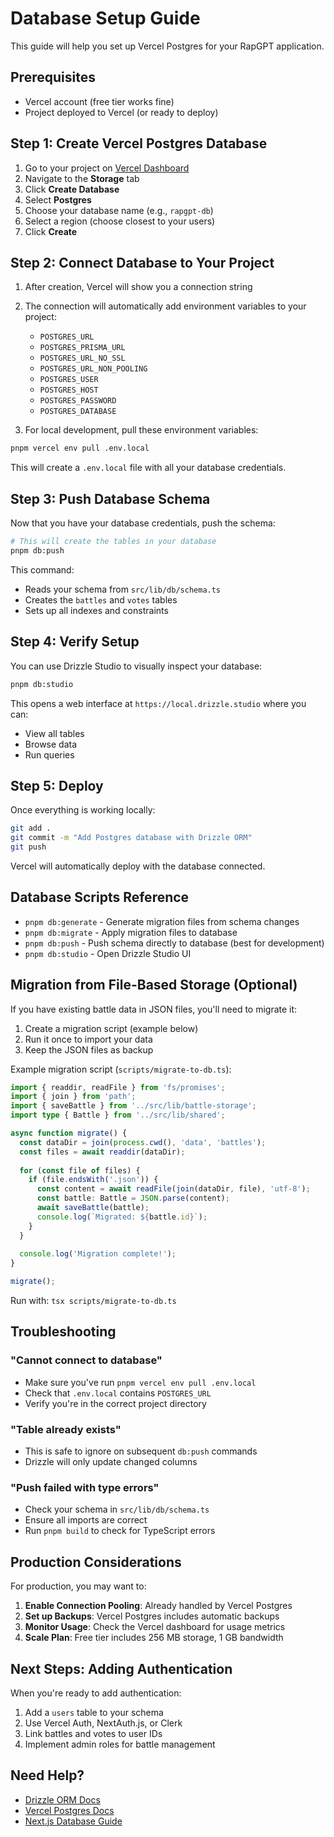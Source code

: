 # Database Setup Guide

This guide will help you set up Vercel Postgres for your RapGPT application.

## Prerequisites

- Vercel account (free tier works fine)
- Project deployed to Vercel (or ready to deploy)

## Step 1: Create Vercel Postgres Database

1. Go to your project on [Vercel Dashboard](https://vercel.com/dashboard)
2. Navigate to the **Storage** tab
3. Click **Create Database**
4. Select **Postgres**
5. Choose your database name (e.g., `rapgpt-db`)
6. Select a region (choose closest to your users)
7. Click **Create**

## Step 2: Connect Database to Your Project

1. After creation, Vercel will show you a connection string
2. The connection will automatically add environment variables to your project:
   - `POSTGRES_URL`
   - `POSTGRES_PRISMA_URL`
   - `POSTGRES_URL_NO_SSL`
   - `POSTGRES_URL_NON_POOLING`
   - `POSTGRES_USER`
   - `POSTGRES_HOST`
   - `POSTGRES_PASSWORD`
   - `POSTGRES_DATABASE`

3. For local development, pull these environment variables:

```bash
pnpm vercel env pull .env.local
```

This will create a `.env.local` file with all your database credentials.

## Step 3: Push Database Schema

Now that you have your database credentials, push the schema:

```bash
# This will create the tables in your database
pnpm db:push
```

This command:
- Reads your schema from `src/lib/db/schema.ts`
- Creates the `battles` and `votes` tables
- Sets up all indexes and constraints

## Step 4: Verify Setup

You can use Drizzle Studio to visually inspect your database:

```bash
pnpm db:studio
```

This opens a web interface at `https://local.drizzle.studio` where you can:
- View all tables
- Browse data
- Run queries

## Step 5: Deploy

Once everything is working locally:

```bash
git add .
git commit -m "Add Postgres database with Drizzle ORM"
git push
```

Vercel will automatically deploy with the database connected.

## Database Scripts Reference

- `pnpm db:generate` - Generate migration files from schema changes
- `pnpm db:migrate` - Apply migration files to database
- `pnpm db:push` - Push schema directly to database (best for development)
- `pnpm db:studio` - Open Drizzle Studio UI

## Migration from File-Based Storage (Optional)

If you have existing battle data in JSON files, you'll need to migrate it:

1. Create a migration script (example below)
2. Run it once to import your data
3. Keep the JSON files as backup

Example migration script (`scripts/migrate-to-db.ts`):

```typescript
import { readdir, readFile } from 'fs/promises';
import { join } from 'path';
import { saveBattle } from '../src/lib/battle-storage';
import type { Battle } from '../src/lib/shared';

async function migrate() {
  const dataDir = join(process.cwd(), 'data', 'battles');
  const files = await readdir(dataDir);
  
  for (const file of files) {
    if (file.endsWith('.json')) {
      const content = await readFile(join(dataDir, file), 'utf-8');
      const battle: Battle = JSON.parse(content);
      await saveBattle(battle);
      console.log(`Migrated: ${battle.id}`);
    }
  }
  
  console.log('Migration complete!');
}

migrate();
```

Run with: `tsx scripts/migrate-to-db.ts`

## Troubleshooting

### "Cannot connect to database"
- Make sure you've run `pnpm vercel env pull .env.local`
- Check that `.env.local` contains `POSTGRES_URL`
- Verify you're in the correct project directory

### "Table already exists"
- This is safe to ignore on subsequent `db:push` commands
- Drizzle will only update changed columns

### "Push failed with type errors"
- Check your schema in `src/lib/db/schema.ts`
- Ensure all imports are correct
- Run `pnpm build` to check for TypeScript errors

## Production Considerations

For production, you may want to:

1. **Enable Connection Pooling**: Already handled by Vercel Postgres
2. **Set up Backups**: Vercel Postgres includes automatic backups
3. **Monitor Usage**: Check the Vercel dashboard for usage metrics
4. **Scale Plan**: Free tier includes 256 MB storage, 1 GB bandwidth

## Next Steps: Adding Authentication

When you're ready to add authentication:

1. Add a `users` table to your schema
2. Use Vercel Auth, NextAuth.js, or Clerk
3. Link battles and votes to user IDs
4. Implement admin roles for battle management

## Need Help?

- [Drizzle ORM Docs](https://orm.drizzle.team/docs/overview)
- [Vercel Postgres Docs](https://vercel.com/docs/storage/vercel-postgres)
- [Next.js Database Guide](https://nextjs.org/docs/app/building-your-application/data-fetching)

